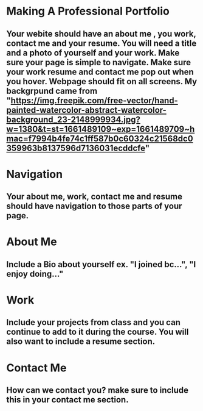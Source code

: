 # Making A Professional Portfolio

## Your webite should have an about me , you work, contact me and your resume. You will need a title and a photo of yourself and your work. Make sure your page is simple to navigate. Make sure your work resume and contact me pop out when you hover. Webpage should fit on all screens. My backgrpund came from "https://img.freepik.com/free-vector/hand-painted-watercolor-abstract-watercolor-background_23-2148999934.jpg?w=1380&t=st=1661489109~exp=1661489709~hmac=f7994b4fe74c1ff587b0c60324c21568dc0359963b8137596d7136031ecddcfe"

# Navigation

## Your about me, work, contact me and resume should have navigation to those parts of your page.

# About Me

## Include a Bio about yourself ex. "I joined bc...", "I enjoy doing..."

# Work

## Include your projects from class and you can continue to add to it during the course. You will also want to include a resume section.

# Contact Me

## How can we contact you? make sure to include this in your contact me section.